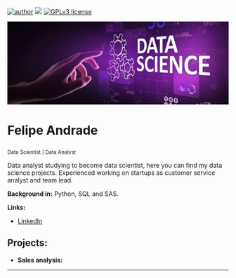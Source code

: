[![author](https://img.shields.io/badge/Author-andrade--adsf-orange)](https://www.linkedin.com/in/ads-felipe) [![](https://img.shields.io/badge/python-3.7+-blue.svg)](https://www.python.org/downloads/release/python-365/) [![GPLv3 license](https://img.shields.io/badge/contributions-welcome-brightgreen.svg?style=flat)](https://github.com/andrade-adsf/data_science/issues)

<p align="center">
  <img src="header.png" >
</p>

# Felipe Andrade
<sub>Data Scientist | Data Analyst</sub>

Data analyst studying to become data scientist, here you can find my data science projects.
Experienced working on startups as customer service analyst and team lead.

**Background in:** Python, SQL and SAS.

**Links:**
* [LinkedIn](https://www.linkedin.com/in/ads-felipe)


## Projects:

* **Sales analysis:** 
---

